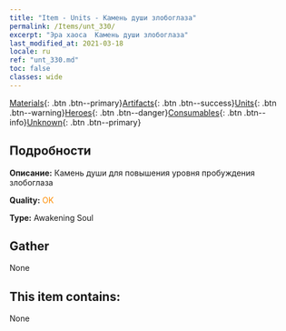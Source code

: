 ```yaml
---
title: "Item - Units - Камень души злобоглаза"
permalink: /Items/unt_330/
excerpt: "Эра хаоса  Камень души злобоглаза"
last_modified_at: 2021-03-18
locale: ru
ref: "unt_330.md"
toc: false
classes: wide
---
```

 [Materials](/ru/Items/){: .btn .btn--primary}[Artifacts](/ru/Items/Artifacts/){: .btn .btn--success}[Units](/ru/Items/Units/){: .btn .btn--warning}[Heroes](/ru/Items/Heroes/){: .btn .btn--danger}[Consumables](/ru/Items/Consumables/){: .btn .btn--info}[Unknown](/ru/Items/Unknown/){: .btn .btn--primary}

## Подробности
 **Описание:** Камень души для повышения уровня пробуждения злобоглаза

 **Quality:** <span style="color: #FF8C00">OK</span>

 **Type:** Awakening Soul

## Gather

  None

## This item contains:

  None

